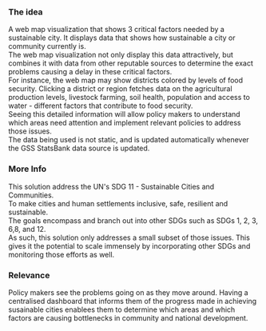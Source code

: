 ### The idea
A web map visualization that shows 3 critical factors needed by a sustainable city. It displays data that shows how sustainable a city or community currently is. <br />
The web map visualization not only display this data attractively, but combines it with data from other reputable sources to determine the exact problems causing a delay in these critical factors. <br />
For instance, the web map may show districts colored by levels of food security. Clicking a district or region fetches data on the agricultural production levels, livestock farming, soil health, population and access to water - different factors that contribute to food security. <br />
Seeing this detailed information will allow policy makers to understand which areas need attention and implement relevant policies to address those issues. <br />
The data being used is not static, and is updated automatically whenever the GSS StatsBank data source is updated. <br />

### More Info
This solution address the UN's SDG 11 - Sustainable Cities and Communities. <br />
To make cities and human settlements inclusive, safe, resilient and sustainable. <br />
The goals encompass and branch out into other SDGs such as SDGs 1, 2, 3, 6,8, and 12. <br />
As such, this solution only addresses a small subset of those issues. This gives it the potential to scale immensely by incorporating other SDGs and monitoring those efforts as well.

### Relevance
Policy makers see the problems going on as they move around. Having a centralised dashboard that informs them of the progress made in achieving susainable cities enablees them to determine which areas and which factors are causing bottlenecks in community and national development.